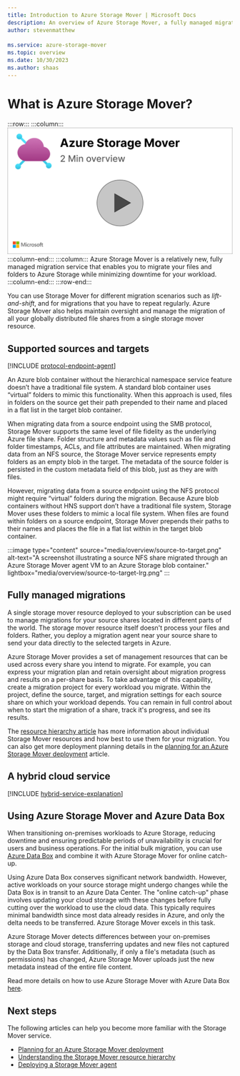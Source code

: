 ```yaml
---
title: Introduction to Azure Storage Mover | Microsoft Docs
description: An overview of Azure Storage Mover, a fully managed migration service for your files and folder migrations to Azure Storage.
author: stevenmatthew

ms.service: azure-storage-mover
ms.topic: overview
ms.date: 10/30/2023
ms.author: shaas
---
```


<!-- 
!########################################################
STATUS: EDIT PASS

CONTENT: final

REVIEW Stephen/Fabian: COMPLETE
EDIT PASS: not started

Document score: 100 (520 words and 0 issues)

!########################################################
-->

# What is Azure Storage Mover?

:::row:::
    :::column:::
        [![2-Minute demonstration video introducing Azure Storage Mover - click to play!](./media/overview/storage-mover-overview-demo-video-still.png)](https://youtu.be/hFjo-tuJWL0)
    :::column-end:::
    :::column:::
        Azure Storage Mover is a relatively new, fully managed migration service that enables you to migrate your files and folders to Azure Storage while minimizing downtime for your workload.         
    :::column-end:::
:::row-end:::

You can use Storage Mover for different migration scenarios such as *lift-and-shift*, and for migrations that you have to repeat regularly. Azure Storage Mover also helps maintain oversight and manage the migration of all your globally distributed file shares from a single storage mover resource.

## Supported sources and targets

[!INCLUDE [protocol-endpoint-agent](includes/protocol-endpoint-agent.md)]

An Azure blob container without the hierarchical namespace service feature doesn’t have a traditional file system. A standard blob container uses “virtual” folders to mimic this functionality. When this approach is used, files in folders on the source get their path prepended to their name and placed in a flat list in the target blob container.

When migrating data from a source endpoint using the SMB protocol, Storage Mover supports the same level of file fidelity as the underlying Azure file share. Folder structure and metadata values such as file and folder timestamps, ACLs, and file attributes are maintained. When migrating data from an NFS source, the Storage Mover service represents empty folders as an empty blob in the target. The metadata of the source folder is persisted in the custom metadata field of this blob, just as they are with files.

However, migrating data from a source endpoint using the NFS protocol might require “virtual” folders during the migration. Because Azure blob containers without HNS support don’t have a traditional file system, Storage Mover uses these folders to mimic a local file system. When files are found within folders on a source endpoint, Storage Mover prepends their paths to their names and places the file in a flat list within in the target blob container.

:::image type="content" source="media/overview/source-to-target.png" alt-text="A screenshot illustrating a source NFS share migrated through an Azure Storage Mover agent VM to an Azure Storage blob container." lightbox="media/overview/source-to-target-lrg.png" :::

## Fully managed migrations

A single storage mover resource deployed to your subscription can be used to manage migrations for your source shares located in different parts of the world. The storage mover resource itself doesn't process your files and folders. Rather, you deploy a migration agent near your source share to send your data directly to the selected targets in Azure.

Azure Storage Mover provides a set of management resources that can be used across every share you intend to migrate. For example, you can express your migration plan and retain oversight about migration progress and results on a per-share basis. To take advantage of this capability, create a migration project for every workload you migrate. Within the project, define the source, target, and migration settings for each source share on which your workload depends. You can remain in full control about when to start the migration of a share, track it's progress, and see its results.

The [resource hierarchy article](resource-hierarchy.md) has more information about individual Storage Mover resources and how best to use them for your migration. You can also get more deployment planning details in the [planning for an Azure Storage Mover deployment](deployment-planning.md) article.

## A hybrid cloud service

[!INCLUDE [hybrid-service-explanation](includes/hybrid-service-explanation.md)]

## Using Azure Storage Mover and Azure Data Box

When transitioning on-premises workloads to Azure Storage, reducing downtime and ensuring predictable periods of unavailability is crucial for users and business operations. For the initial bulk migration, you can use [Azure Data Box](https://learn.microsoft.com/azure/databox/) and combine it with Azure Storage Mover for online catch-up.

Using Azure Data Box conserves significant network bandwidth. However, active workloads on your source storage might undergo changes while the Data Box is in transit to an Azure Data Center. The "online catch-up" phase involves updating your cloud storage with these changes before fully cutting over the workload to use the cloud data. This typically requires minimal bandwidth since most data already resides in Azure, and only the delta needs to be transferred. Azure Storage Mover excels in this task.

Azure Storage Mover detects differences between your on-premises storage and cloud storage, transferring updates and new files not captured by the Data Box transfer. Additionally, if only a file's metadata (such as permissions) has changed, Azure Storage Mover uploads just the new metadata instead of the entire file content.

Read more details on how to use Azure Storage Mover with Azure Data Box [here](https://techcommunity.microsoft.com/t5/azure-storage-blog/storage-migration-combine-azure-storage-mover-and-azure-data-box/ba-p/4143354).

## Next steps

The following articles can help you become more familiar with the Storage Mover service.

- [Planning for an Azure Storage Mover deployment](deployment-planning.md)
- [Understanding the Storage Mover resource hierarchy](resource-hierarchy.md)
- [Deploying a Storage Mover agent](agent-deploy.md)
